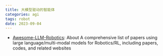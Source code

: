 ```yaml
---
title: 大模型驱动的智能体
categories: agi
tags: robot
date: 2023-09-04
---
```


- [Awesome-LLM-Robotics](https://github.com/GT-RIPL/Awesome-LLM-Robotics): About
A comprehensive list of papers using large language/multi-modal models for Robotics/RL, including papers, codes, and related websites